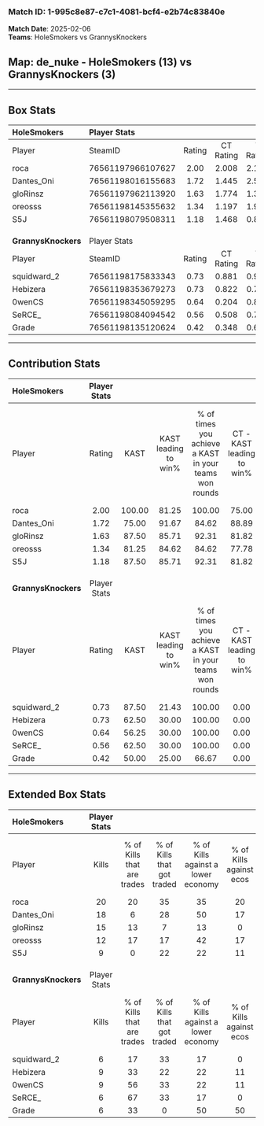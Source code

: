 ### Match ID: 1-995c8e87-c7c1-4081-bcf4-e2b74c83840e  
**Match Date**: 2025-02-06  
**Teams**: HoleSmokers vs GrannysKnockers  

## **Map**: de_nuke - HoleSmokers (13) vs GrannysKnockers (3)  
---  

## Box Stats  

| **HoleSmokers**     | Player Stats      |        |           |          |        |       |       |         |        |      |     |
| :- | :- | :-: | :-: | :-: | :-: | :-: | :-: | :-: | :-: | :-: | :-: |
| Player              | SteamID           | Rating | CT Rating | T Rating |  KAST  |  ADR  | Kills | Assists | Deaths | K/D  | HS% |
| roca                | 76561197966107627 |  2.00  |   2.008   |  2.119   | 100.00 | 123.2 |  20   |    5    |   9    | 2.22 | 70  |
| Dantes_Oni          | 76561198016155683 |  1.72  |   1.445   |  2.564   | 75.00  | 116.4 |  18   |    6    |   8    | 2.25 | 61  |
| gloRinsz            | 76561197962113920 |  1.63  |   1.774   |  1.348   | 87.50  | 88.8  |  15   |    1    |   5    | 3.00 | 66  |
| oreosss             | 76561198145355632 |  1.34  |   1.197   |  1.901   | 81.25  | 69.6  |  12   |    2    |   6    | 2.00 | 25  |
| S5J                 | 76561198079508311 |  1.18  |   1.468   |  0.840   | 87.50  | 70.9  |   9   |    5    |   8    | 1.13 | 66  |
|                     |                   |        |           |          |        |       |       |         |        |      |     |
|                     |                   |        |           |          |        |       |       |         |        |      |     |
|                     |                   |        |           |          |        |       |       |         |        |      |     |
| **GrannysKnockers** | Player Stats      |        |           |          |        |       |       |         |        |      |     |
| Player              | SteamID           | Rating | CT Rating | T Rating |  KAST  |  ADR  | Kills | Assists | Deaths | K/D  | HS% |
| squidward_2         | 76561198175833343 |  0.73  |   0.881   |  0.987   | 87.50  | 62.0  |   6   |    6    |   16   | 0.38 | 66  |
| Hebizera            | 76561198353679273 |  0.73  |   0.822   |  0.793   | 62.50  | 61.3  |   9   |    0    |   14   | 0.64 | 66  |
| 0wenCS              | 76561198345059295 |  0.64  |   0.204   |  0.887   | 56.25  | 53.5  |   9   |    1    |   15   | 0.60 | 33  |
| SeRCE_              | 76561198084094542 |  0.56  |   0.508   |  0.717   | 62.50  | 55.3  |   6   |    2    |   14   | 0.43 | 50  |
| Grade               | 76561198135120624 |  0.42  |   0.348   |  0.626   | 50.00  | 49.8  |   6   |    2    |   15   | 0.40 | 66  |
---  

## Contribution Stats  

| **HoleSmokers**     | Player Stats |        |                      |                                                        |                           |                                                             |                          |                                                            |
| :- | :-: | :-: | :-: | :-: | :-: | :-: | :-: | :-: |
| Player              |    Rating    |  KAST  | KAST leading to win% | % of times you achieve a KAST in your teams won rounds | CT - KAST leading to win% | CT - % of times you achieve a KAST in your teams won rounds | T - KAST leading to win% | T - % of times you achieve a KAST in your teams won rounds |
| roca                |     2.00     | 100.00 |        81.25         |                         100.00                         |           75.00           |                           100.00                            |          100.00          |                           100.00                           |
| Dantes_Oni          |     1.72     | 75.00  |        91.67         |                         84.62                          |           88.89           |                            88.89                            |          100.00          |                           75.00                            |
| gloRinsz            |     1.63     | 87.50  |        85.71         |                         92.31                          |           81.82           |                           100.00                            |          100.00          |                           75.00                            |
| oreosss             |     1.34     | 81.25  |        84.62         |                         84.62                          |           77.78           |                            77.78                            |          100.00          |                           100.00                           |
| S5J                 |     1.18     | 87.50  |        85.71         |                         92.31                          |           81.82           |                           100.00                            |          100.00          |                           75.00                            |
|                     |              |        |                      |                                                        |                           |                                                             |                          |                                                            |
|                     |              |        |                      |                                                        |                           |                                                             |                          |                                                            |
|                     |              |        |                      |                                                        |                           |                                                             |                          |                                                            |
| **GrannysKnockers** | Player Stats |        |                      |                                                        |                           |                                                             |                          |                                                            |
| Player              |    Rating    |  KAST  | KAST leading to win% | % of times you achieve a KAST in your teams won rounds | CT - KAST leading to win% | CT - % of times you achieve a KAST in your teams won rounds | T - KAST leading to win% | T - % of times you achieve a KAST in your teams won rounds |
| squidward_2         |     0.73     | 87.50  |        21.43         |                         100.00                         |           0.00            |                            0.00                             |          27.27           |                           100.00                           |
| Hebizera            |     0.73     | 62.50  |        30.00         |                         100.00                         |           0.00            |                            0.00                             |          42.86           |                           100.00                           |
| 0wenCS              |     0.64     | 56.25  |        30.00         |                         100.00                         |           0.00            |                            0.00                             |          37.50           |                           100.00                           |
| SeRCE_              |     0.56     | 62.50  |        30.00         |                         100.00                         |           0.00            |                            0.00                             |          37.50           |                           100.00                           |
| Grade               |     0.42     | 50.00  |        25.00         |                         66.67                          |           0.00            |                            0.00                             |          33.33           |                           66.67                            |
---  

## Extended Box Stats  

| **HoleSmokers**     | Player Stats |                            |                            |                                    |                         |                              |                                 |        |                             |                                     |                          |                               |                            |
| :- | :-: | :-: | :-: | :-: | :-: | :-: | :-: | :-: | :-: | :-: | :-: | :-: | :-: |
| Player              |    Kills     | % of Kills that are trades | % of Kills that got traded | % of Kills against a lower economy | % of Kills against ecos | % of Kills that are flawless | % of Kills that are close duels | Deaths | % of Deaths that get traded | % of Deaths against a lower economy | % of Deaths against ecos | % of Deaths that are flawless | % of Deaths that are close |
| roca                |      20      |             20             |             35             |                 35                 |           20            |              65              |                5                |   9    |             11              |                 33                  |            11            |              44               |             0              |
| Dantes_Oni          |      18      |             6              |             28             |                 50                 |           17            |              61              |                6                |   8    |             25              |                 13                  |            13            |              75               |             13             |
| gloRinsz            |      15      |             13             |             7              |                 13                 |            0            |              53              |               20                |   5    |             20              |                 40                  |            0             |              60               |             0              |
| oreosss             |      12      |             17             |             17             |                 42                 |           17            |              83              |                8                |   6    |             17              |                  0                  |            0             |              100              |             0              |
| S5J                 |      9       |             0              |             22             |                 22                 |           11            |              67              |                0                |   8    |             50              |                 38                  |            13            |              75               |             13             |
|                     |              |                            |                            |                                    |                         |                              |                                 |        |                             |                                     |                          |                               |                            |
|                     |              |                            |                            |                                    |                         |                              |                                 |        |                             |                                     |                          |                               |                            |
|                     |              |                            |                            |                                    |                         |                              |                                 |        |                             |                                     |                          |                               |                            |
| **GrannysKnockers** | Player Stats |                            |                            |                                    |                         |                              |                                 |        |                             |                                     |                          |                               |                            |
| Player              |    Kills     | % of Kills that are trades | % of Kills that got traded | % of Kills against a lower economy | % of Kills against ecos | % of Kills that are flawless | % of Kills that are close duels | Deaths | % of Deaths that get traded | % of Deaths against a lower economy | % of Deaths against ecos | % of Deaths that are flawless | % of Deaths that are close |
| squidward_2         |      6       |             17             |             33             |                 17                 |            0            |              83              |                0                |   16   |             44              |                 13                  |            6             |              69               |             19             |
| Hebizera            |      9       |             33             |             22             |                 22                 |           11            |              78              |                0                |   14   |             14              |                  0                  |            0             |              57               |             7              |
| 0wenCS              |      9       |             56             |             33             |                 22                 |           11            |              44              |               22                |   15   |              7              |                  7                  |            7             |              73               |             0              |
| SeRCE_              |      6       |             67             |             33             |                 17                 |            0            |              50              |                0                |   14   |             21              |                  0                  |            0             |              64               |             14             |
| Grade               |      6       |             33             |             0              |                 50                 |           50            |              67              |                0                |   15   |             27              |                  7                  |            0             |              60               |             0              |
